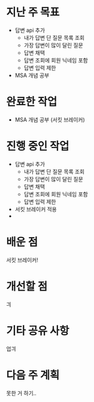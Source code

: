 # 지난 주 목표
- 답변 api 추가
  - 내가 답변 단 질문 목록 조회
  - 가장 답변이 많이 달린 질문
  - 답변 채택
  - 답변 조회에 회원 닉네임 포함
  - 답변 입력 제한
- MSA 개념 공부

# 완료한 작업
- MSA 개념 공부 (서킷 브레이커)
  
# 진행 중인 작업
- 답변 api 추가
  - 내가 답변 단 질문 목록 조회
  - 가장 답변이 많이 달린 질문
  - 답변 채택
  - 답변 조회에 회원 닉네임 포함
  - 답변 입력 제한
- 서킷 브레이커 적용
- 
# 배운 점
서킷 브레이커!

# 개선할 점
긔

# 기타 공유 사항
업긔

# 다음 주 계획
못한 거 하기..
